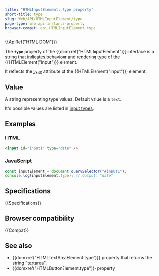```yaml
---
title: "HTMLInputElement: type property"
short-title: type
slug: Web/API/HTMLInputElement/type
page-type: web-api-instance-property
browser-compat: api.HTMLInputElement.type
---
```


{{ApiRef("HTML DOM")}}

The **`type`** property of the {{domxref("HTMLInputElement")}} interface is a string that indicates behaviour and rendering type of the {{HTMLElement("input")}} element.

It reflects the [`type`](/en-US/docs/Web/HTML/Element/input#type) attribute of the {{HTMLElement("input")}} element.

## Value

A string representing type values. Default value is a `text`.

It's possible values are listed in [input types](/en-US/docs/Web/HTML/Element/input#input_types).

## Examples

### HTML

```html
<input id="input1" type="date" />
```

### JavaScript

```js
const inputElement = document.querySelector("#input1");
console.log(inputElement.type); // Output: "date"
```

## Specifications

{{Specifications}}

## Browser compatibility

{{Compat}}

## See also

- {{domxref("HTMLTextAreaElement.type")}} property that returns the string "textarea".
- {{domxref("HTMLButtonElement.type")}} property
